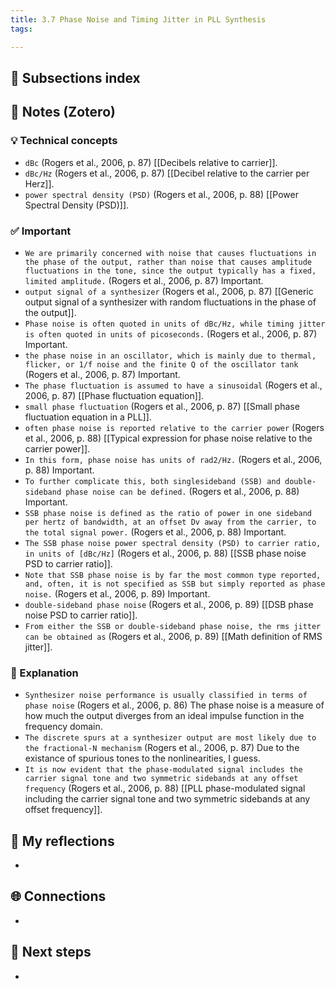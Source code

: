 ```yaml
---
title: 3.7 Phase Noise and Timing Jitter in PLL Synthesis
tags:

---
```


## 📄 Subsections index



## 🔗 Notes (Zotero)
### 💡 Technical concepts
- `dBc` (Rogers et al., 2006, p. 87)
	[[Decibels relative to carrier]].
- `dBc/Hz` (Rogers et al., 2006, p. 87)
	[[Decibel relative to the carrier per Herz]].
- `power spectral density (PSD)` (Rogers et al., 2006, p. 88)
	[[Power Spectral Density (PSD)]].

### ✅️ Important
- `We are primarily concerned with noise that causes fluctuations in the phase of the output, rather than noise that causes amplitude fluctuations in the tone, since the output typically has a fixed, limited amplitude.` (Rogers et al., 2006, p. 87) Important.
- `output signal of a synthesizer` (Rogers et al., 2006, p. 87)
	[[Generic output signal of a synthesizer with random fluctuations in the phase of the output]].
- `Phase noise is often quoted in units of dBc/Hz, while timing jitter is often quoted in units of picoseconds.` (Rogers et al., 2006, p. 87) Important.
- `the phase noise in an oscillator, which is mainly due to thermal, flicker, or 1/f noise and the finite Q of the oscillator tank` (Rogers et al., 2006, p. 87) Important.
- `The phase fluctuation is assumed to have a sinusoidal` (Rogers et al., 2006, p. 87)
	[[Phase fluctuation equation]].
- `small phase fluctuation` (Rogers et al., 2006, p. 87)
	[[Small phase fluctuation equation in a PLL]].
- `often phase noise is reported relative to the carrier power` (Rogers et al., 2006, p. 88)
	[[Typical expression for phase noise relative to the carrier power]].
- `In this form, phase noise has units of rad2/Hz.` (Rogers et al., 2006, p. 88) Important.
- `To further complicate this, both singlesideband (SSB) and double-sideband phase noise can be defined.` (Rogers et al., 2006, p. 88) Important.
- `SSB phase noise is defined as the ratio of power in one sideband per hertz of bandwidth, at an offset Dv away from the carrier, to the total signal power.` (Rogers et al., 2006, p. 88) Important.
- `The SSB phase noise power spectral density (PSD) to carrier ratio, in units of [dBc/Hz]` (Rogers et al., 2006, p. 88)
	[[SSB phase noise PSD to carrier ratio]].
- `Note that SSB phase noise is by far the most common type reported, and, often, it is not specified as SSB but simply reported as phase noise.` (Rogers et al., 2006, p. 89) Important.
- `double-sideband phase noise` (Rogers et al., 2006, p. 89)
	[[DSB phase noise PSD to carrier ratio]].
- `From either the SSB or double-sideband phase noise, the rms jitter can be obtained as` (Rogers et al., 2006, p. 89)
	[[Math definition of RMS jitter]].

### ️🔶 Explanation
- `Synthesizer noise performance is usually classified in terms of phase noise` (Rogers et al., 2006, p. 86)
	The phase noise is a measure of how much the output diverges from an ideal impulse function in the frequency domain.
- `The discrete spurs at a synthesizer output are most likely due to the fractional-N mechanism` (Rogers et al., 2006, p. 87)
	Due to the existance of spurious tones to the nonlinearities, I guess.
- `It is now evident that the phase-modulated signal includes the carrier signal tone and two symmetric sidebands at any offset frequency` (Rogers et al., 2006, p. 88)
	[[PLL phase-modulated signal including the carrier signal tone and two symmetric sidebands at any offset frequency]].


## 📝 My reflections
- 

## 🌐 Connections
- 

## 🧭 Next steps
- 

 